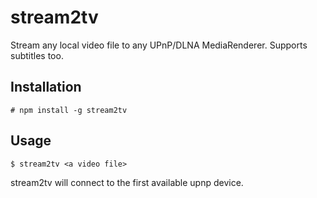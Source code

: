 # stream2tv
Stream any local video file to any UPnP/DLNA MediaRenderer. Supports subtitles too.

## Installation
```
# npm install -g stream2tv
```
## Usage
```
$ stream2tv <a video file>
```
stream2tv will connect to the first available upnp device.
